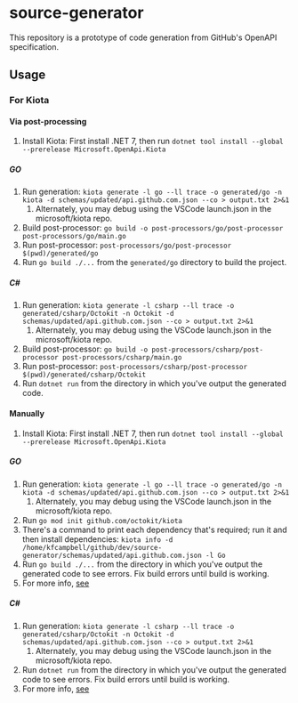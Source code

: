# source-generator

This repository is a prototype of code generation from GitHub's OpenAPI specification.

## Usage

### For Kiota

#### Via post-processing

1. Install Kiota: First install .NET 7, then run `dotnet tool install --global --prerelease Microsoft.OpenApi.Kiota`

##### GO

1. Run generation: `kiota generate -l go --ll trace -o generated/go -n kiota -d schemas/updated/api.github.com.json --co > output.txt 2>&1`
	1. Alternately, you may debug using the VSCode launch.json in the microsoft/kiota repo.
1. Build post-processor: `go build -o post-processors/go/post-processor post-processors/go/main.go`
1. Run post-processor: `post-processors/go/post-processor $(pwd)/generated/go`
1. Run `go build ./...` from the `generated/go` directory to build the project.
<!-- TODO(kfcampbell): create main.go file and run it -->

##### C#

1. Run generation: `kiota generate -l csharp --ll trace -o generated/csharp/Octokit -n Octokit -d schemas/updated/api.github.com.json --co > output.txt 2>&1`
	1. Alternately, you may debug using the VSCode launch.json in the microsoft/kiota repo.
1. Build post-processor: `go build -o post-processors/csharp/post-processor post-processors/csharp/main.go`
1. Run post-processor: `post-processors/csharp/post-processor $(pwd)/generated/csharp/Octokit`
1. Run `dotnet run` from the directory in which you've output the generated code.

#### Manually

1. Install Kiota: First install .NET 7, then run `dotnet tool install --global --prerelease Microsoft.OpenApi.Kiota`

##### GO

1. Run generation: `kiota generate -l go --ll trace -o generated/go -n kiota -d schemas/updated/api.github.com.json --co > output.txt 2>&1`
	1. Alternately, you may debug using the VSCode launch.json in the microsoft/kiota repo.
1. Run `go mod init github.com/octokit/kiota`
1. There's a command to print each dependency that's required; run it and then install dependencies: `kiota info -d /home/kfcampbell/github/dev/source-generator/schemas/updated/api.github.com.json -l Go`
1. Run `go build ./...` from the directory in which you've output the generated code to see errors. Fix build errors until build is working.
1. For more info, [see](https://microsoft.github.io/kiota/get-started/go.html)

##### C#

1. Run generation: `kiota generate -l csharp --ll trace -o generated/csharp/Octokit -n Octokit -d schemas/updated/api.github.com.json --co > output.txt 2>&1`
	1. Alternately, you may debug using the VSCode launch.json in the microsoft/kiota repo.
1. Run `dotnet run` from the directory in which you've output the generated code to see errors. Fix build errors until build is working.
1. For more info, [see](https://microsoft.github.io/kiota/get-started/dotnet.html)